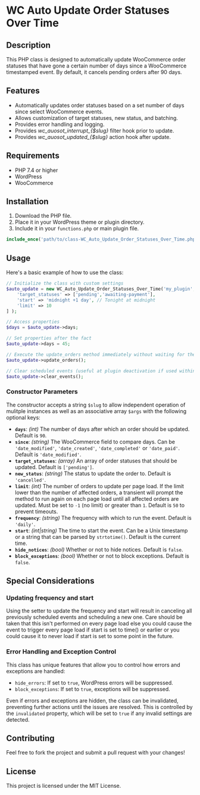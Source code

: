 # WC Auto Update Order Statuses Over Time

## Description

This PHP class is designed to automatically update WooCommerce order statuses that have gone a certain number of days since a WooCommerce timestamped event. By default, it cancels pending orders after 90 days.

## Features

- Automatically updates order statuses based on a set number of days since select WooCommerce events.
- Allows customization of target statuses, new status, and batching.
- Provides error handling and logging.
- Provides *wc_auosot_interrupt_{$slug}* filter hook prior to update.
- Provides *wc_auosot_updated_{$slug}* action hook after update.

## Requirements

- PHP 7.4 or higher
- WordPress
- WooCommerce

## Installation

1. Download the PHP file.
2. Place it in your WordPress theme or plugin directory.
3. Include it in your `functions.php` or main plugin file.

```php
include_once('path/to/class-WC_Auto_Update_Order_Statuses_Over_Time.php');
```

## Usage

Here's a basic example of how to use the class:

```php
// Initialize the class with custom settings
$auto_update = new WC_Auto_Update_Order_Statuses_Over_Time('my_plugin', [
    'target_statuses' => ['pending','awaiting-payment'],
    'start' => 'midnight +1 day', // Tonight at midnight
    'limit' => 10
] );

// Access properties
$days = $auto_update->days;

// Set properties after the fact
$auto_update->days = 45;

// Execute the update_orders method immediately without waiting for the cron job
$auto_update->update_orders(); 

// Clear scheduled events (useful at plugin deactivation if used within a plugin)
$auto_update->clear_events();
```

### Constructor Parameters

The constructor accepts a string `$slug` to allow independent operation of mulitple instances as well as an associative array `$args` with the following optional keys:

- **`days`**: *(int)* The number of days after which an order should be updated. Default is `90`.
- **`since`**: *(string)* The WooCommerce field to compare days. Can be `'date_modified'`, `'date_created'`, `'date_completed'` or `'date_paid'`. Default is `'date_modified'`.
- **`target_statuses`**: *(array)* An array of order statuses that should be updated. Default is `['pending']`.
- **`new_status`**: *(string)* The status to update the order to. Default is `'cancelled'`.
- **`limit`**: *(int)* The number of orders to update per page load. If the limit lower than the number of affected orders, a transient will prompt the method to run again on each page load until all affected orders are updated. Must be set to `-1` (no limit) or greater than `1`. Default is `50` to prevent timeouts.
- **`frequency`**: *(string)* The frequency with which to run the event. Default is `'daily'`.
- **`start`**: *(int|string)* The time to start the event. Can be a Unix timestamp or a string that can be parsed by `strtotime()`. Default is the current time.
- **`hide_notices`**: *(bool)* Whether or not to hide notices. Default is `false`.
- **`block_exceptions`**: *(bool)* Whether or not to block exceptions. Default is `false`.

## Special Considerations

### Updating frequency and start

Using the setter to update the frequency and start will result in canceling all previously scheduled events and scheduling a new one. Care should be taken that this isn't performed on every page load else you could cause the event to trigger every page load if start is set to time() or earlier or you could cause it to never load if start is set to some point in the future.

### Error Handling and Exception Control

This class has unique features that allow you to control how errors and exceptions are handled:

- `hide_errors`: If set to `true`, WordPress errors will be suppressed.
- `block_exceptions`: If set to `true`, exceptions will be suppressed.

Even if errors and exceptions are hidden, the class can be invalidated, preventing further actions until the issues are resolved. This is controlled by the `invalidated` property, which will be set to `true` if any invalid settings are detected.

## Contributing

Feel free to fork the project and submit a pull request with your changes!

## License

This project is licensed under the MIT License.
